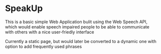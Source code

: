 # SpeakUp
This is a basic simple Web Application bulit using the Web Speech API, which would enable speech impaired people to be able to communicate with others with a nice user-friedly interface

Currently a static page, but would later be converted to a dynamic one with option to add frequently used phrases
